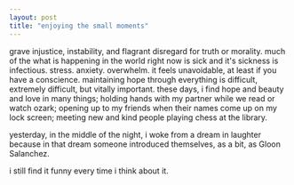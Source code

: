 ```yaml
---
layout: post
title: "enjoying the small moments"
---
```

grave injustice, instability, and flagrant disregard for truth or morality. much of the what is happening in the world right now is sick and it's sickness is infectious. stress. anxiety. overwhelm. it feels unavoidable, at least if you have a conscience. maintaining hope through everything is difficult, extremely difficult, but vitally important. these days, i find hope and beauty and love in many things; holding hands with my partner while we read or watch ozark; opening up to my friends when their names come up on my lock screen; meeting new and kind people playing chess at the library. 

yesterday, in the middle of the night, i woke from a dream in laughter because in that dream someone introduced themselves, as a bit, as Gloon Salanchez.

i still find it funny every time i think about it.